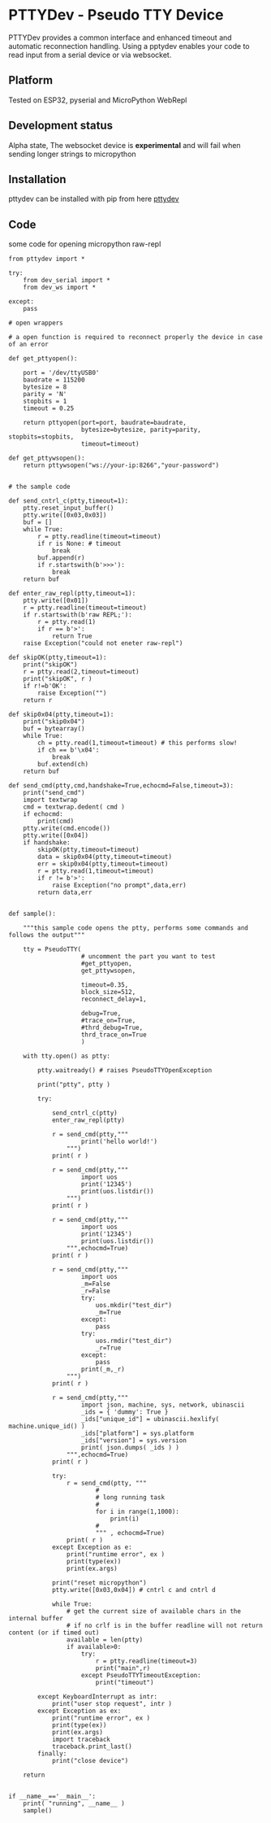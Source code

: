 
# PTTYDev - Pseudo TTY Device

PTTYDev provides a common interface and enhanced timeout and automatic reconnection handling.
Using a pptydev enables your code to read input from a serial device or via websocket.

## Platform

Tested on ESP32, pyserial and MicroPython WebRepl

## Development status

Alpha state, 
The websocket device is __experimental__ and will fail when sending longer strings to micropython 

## Installation

pttydev can be installed with pip from here [pttydev](https://pypi.org/project/pttydev/)


## Code

some code for opening micropython raw-repl


    from pttydev import *

    try:
        from dev_serial import *
        from dev_ws import *

    except:
        pass

    # open wrappers

    # a open function is required to reconnect properly the device in case of an error

    def get_pttyopen():

        port = '/dev/ttyUSB0' 
        baudrate = 115200
        bytesize = 8
        parity = 'N'
        stopbits = 1
        timeout = 0.25

        return pttyopen(port=port, baudrate=baudrate,
                        bytesize=bytesize, parity=parity, stopbits=stopbits,
                        timeout=timeout)

    def get_pttywsopen():
        return pttywsopen("ws://your-ip:8266","your-password")


    # the sample code

    def send_cntrl_c(ptty,timeout=1):
        ptty.reset_input_buffer()
        ptty.write([0x03,0x03])
        buf = []
        while True:
            r = ptty.readline(timeout=timeout)
            if r is None: # timeout
                break
            buf.append(r)
            if r.startswith(b'>>>'):
                break
        return buf
            
    def enter_raw_repl(ptty,timeout=1):
        ptty.write([0x01])
        r = ptty.readline(timeout=timeout)
        if r.startswith(b'raw REPL;'):
            r = ptty.read(1)
            if r == b'>':
                return True
        raise Exception("could not eneter raw-repl")

    def skipOK(ptty,timeout=1):
        print("skipOK")
        r = ptty.read(2,timeout=timeout)
        print("skipOK", r )
        if r!=b'OK':
            raise Exception("")
        return r

    def skip0x04(ptty,timeout=1):
        print("skip0x04")
        buf = bytearray()
        while True:
            ch = ptty.read(1,timeout=timeout) # this performs slow!
            if ch == b'\x04':
                break
            buf.extend(ch)
        return buf

    def send_cmd(ptty,cmd,handshake=True,echocmd=False,timeout=3):
        print("send_cmd")
        import textwrap
        cmd = textwrap.dedent( cmd )
        if echocmd:
            print(cmd)
        ptty.write(cmd.encode())
        ptty.write([0x04])
        if handshake:
            skipOK(ptty,timeout=timeout)
            data = skip0x04(ptty,timeout=timeout)
            err = skip0x04(ptty,timeout=timeout)
            r = ptty.read(1,timeout=timeout)
            if r != b'>':
                raise Exception("no prompt",data,err)
            return data,err


    def sample():
        
        """this sample code opens the ptty, performs some commands and follows the output"""
        
        tty = PseudoTTY(
                        # uncomment the part you want to test
                        #get_pttyopen,
                        get_pttywsopen,                    
                        
                        timeout=0.35,
                        block_size=512,
                        reconnect_delay=1,
                        
                        debug=True,
                        #trace_on=True,                    
                        #thrd_debug=True,
                        thrd_trace_on=True
                        )

        with tty.open() as ptty:
            
            ptty.waitready() # raises PseudoTTYOpenException 
            
            print("ptty", ptty )
            
            try:
                
                send_cntrl_c(ptty)
                enter_raw_repl(ptty)
                
                r = send_cmd(ptty,"""
                        print('hello world!')
                    """)
                print( r )
     
                r = send_cmd(ptty,"""
                        import uos
                        print('12345')
                        print(uos.listdir())
                    """)
                print( r )

                r = send_cmd(ptty,"""
                        import uos
                        print('12345')
                        print(uos.listdir())
                    """,echocmd=True)
                print( r )

                r = send_cmd(ptty,"""
                        import uos
                        _m=False
                        _r=False
                        try:
                            uos.mkdir("test_dir")
                            _m=True
                        except:
                            pass
                        try:
                            uos.rmdir("test_dir")
                            _r=True
                        except:
                            pass
                        print(_m,_r)
                    """)
                print( r )

                r = send_cmd(ptty,"""
                        import json, machine, sys, network, ubinascii
                        _ids = { 'dummy': True }
                        _ids["unique_id"] = ubinascii.hexlify( machine.unique_id() )
                        _ids["platform"] = sys.platform
                        _ids["version"] = sys.version
                        print( json.dumps( _ids ) )
                    """,echocmd=True)
                print( r )

                try:
                    r = send_cmd(ptty, """
                            #
                            # long running task
                            #
                            for i in range(1,1000):
                                print(i)
                            #
                            """ , echocmd=True)                    
                    print( r )
                except Exception as e:
                    print("runtime error", ex )
                    print(type(ex))
                    print(ex.args)

                print("reset micropython")
                ptty.write([0x03,0x04]) # cntrl c and cntrl d 

                while True:                
                    # get the current size of available chars in the internal buffer
                    # if no crlf is in the buffer readline will not return content (or if timed out)
                    available = len(ptty) 
                    if available>0:
                        try:
                            r = ptty.readline(timeout=3)
                            print("main",r)
                        except PseudoTTYTimeoutException:
                            print("timeout")                       

            except KeyboardInterrupt as intr:
                print("user stop request", intr )        
            except Exception as ex:
                print("runtime error", ex )
                print(type(ex))
                print(ex.args)
                import traceback
                traceback.print_last()
            finally:
                print("close device")
            
        return
    

    if __name__=='__main__':
        print( "running", __name__ )
        sample()
        
    


